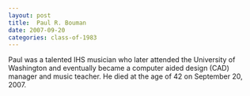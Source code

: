 ```yaml
---
layout: post
title:  Paul R. Bouman
date: 2007-09-20
categories: class-of-1983
---
```

Paul was a talented IHS musician who later attended the University of Washington and eventually became a computer aided design (CAD) manager and music teacher. He died at the age of 42 on September 20, 2007.

